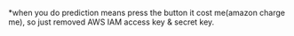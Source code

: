 *when you do prediction means press the button it cost me(amazon charge me), so just removed AWS IAM access key & secret key.